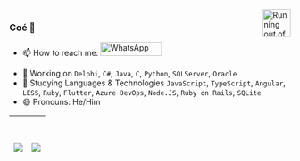 <img width="50" height="50" align="right" alt="Running out of time" title="Running out of time" src="https://i.pinimg.com/originals/2a/99/a8/2a99a878e17b7527ea1f72b7730c6be9.gif"/>

### Coé 🤙

- 📫 How to reach me: <a href="https://wa.me/+5521966647190" target="_blank"> <img alt="WhatsApp" title="Send me a message!" width="110" height="25" src="https://img.shields.io/badge/WhatsApp-25D366?style=for-the-badge&logo=whatsapp&logoColor=white" /> </a>
<!-- 
- 🤓 Please, feel free to visit my <a href="https://docs.microsoft.com/pt-br/users/henrique-souza-8745/" target="_blank"> <img alt="Microsoft Learn" title="Me visita aí!" width="120" height="25" src="https://shields.io/badge/MS%20Learn%20Profile-blue?style=?style=for-the-badge&logo=data:cdn-icons-png.flaticon.com/512/906/906309.png" /> </a>
-->
- 🔭 Working on `Delphi`,  `C#`, `Java`, `C`, `Python`, `SQLServer`, `Oracle`
- 🚀 Studying Languages & Technologies `JavaScript`, `TypeScript`, `Angular`, `LESS`, `Ruby`, `Flutter`, `Azure DevOps`, `Node.JS`, `Ruby on Rails`, `SQLite`
- 😄 Pronouns: He/Him

  
<a href="https://www.linkedin.com/in/riquehen/" target="_blank"> <h1 align="center"> <img align="center" src="https://github-readme-stats.vercel.app/api?username=henrique-souza&theme=ayu-mirage" /> </a> | <a href="https://www.linkedin.com/in/riquehen/" target="_blank"> <h1 align="center"> <img align="center" src="https://github-readme-stats.vercel.app/api/top-langs/?username=henrique-souza&theme=ayu-mirage&layout=compact&langs_count=10&hide=shell,c%2B%2B,HTML,CSS,cmake,less" /> </a>
| --- | --- |
  
<!-- 
- ⚡ Fun fact: ...
 [](https://github-readme-stats.vercel.app/api/top-langs/?username=henrique-souza&hide=html&layout=compact&theme=dark)
-->   
